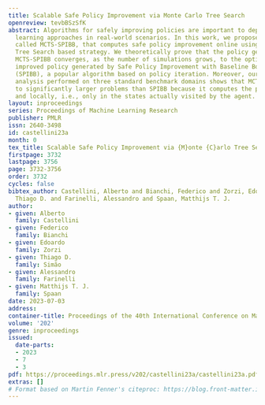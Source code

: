 ```yaml
---
title: Scalable Safe Policy Improvement via Monte Carlo Tree Search
openreview: tevbBSzSfK
abstract: Algorithms for safely improving policies are important to deploy reinforcement
  learning approaches in real-world scenarios. In this work, we propose an algorithm,
  called MCTS-SPIBB, that computes safe policy improvement online using a Monte Carlo
  Tree Search based strategy. We theoretically prove that the policy generated by
  MCTS-SPIBB converges, as the number of simulations grows, to the optimal safely
  improved policy generated by Safe Policy Improvement with Baseline Bootstrapping
  (SPIBB), a popular algorithm based on policy iteration. Moreover, our empirical
  analysis performed on three standard benchmark domains shows that MCTS-SPIBB scales
  to significantly larger problems than SPIBB because it computes the policy online
  and locally, i.e., only in the states actually visited by the agent.
layout: inproceedings
series: Proceedings of Machine Learning Research
publisher: PMLR
issn: 2640-3498
id: castellini23a
month: 0
tex_title: Scalable Safe Policy Improvement via {M}onte {C}arlo Tree Search
firstpage: 3732
lastpage: 3756
page: 3732-3756
order: 3732
cycles: false
bibtex_author: Castellini, Alberto and Bianchi, Federico and Zorzi, Edoardo and Sim\~{a}o,
  Thiago D. and Farinelli, Alessandro and Spaan, Matthijs T. J.
author:
- given: Alberto
  family: Castellini
- given: Federico
  family: Bianchi
- given: Edoardo
  family: Zorzi
- given: Thiago D.
  family: Simão
- given: Alessandro
  family: Farinelli
- given: Matthijs T. J.
  family: Spaan
date: 2023-07-03
address: 
container-title: Proceedings of the 40th International Conference on Machine Learning
volume: '202'
genre: inproceedings
issued:
  date-parts:
  - 2023
  - 7
  - 3
pdf: https://proceedings.mlr.press/v202/castellini23a/castellini23a.pdf
extras: []
# Format based on Martin Fenner's citeproc: https://blog.front-matter.io/posts/citeproc-yaml-for-bibliographies/
---
```

